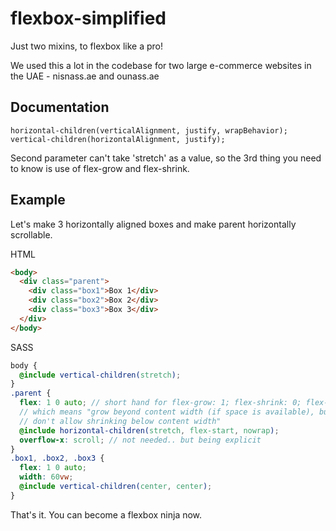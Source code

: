 # flexbox-simplified
Just two mixins, to flexbox like a pro!

We used this a lot in the codebase for two large e-commerce websites in the UAE - nisnass.ae and ounass.ae

## Documentation
```
horizontal-children(verticalAlignment, justify, wrapBehavior);
vertical-children(horizontalAlignment, justify);
```

Second parameter can't take 'stretch' as a value, so the 3rd thing you need to know is
use of flex-grow and flex-shrink.

## Example
Let's make 3 horizontally aligned boxes and make parent horizontally scrollable.

HTML
```html
<body>
  <div class="parent">
    <div class="box1">Box 1</div>
    <div class="box2">Box 2</div>
    <div class="box3">Box 3</div>
  </div>
</body>
```

SASS
```scss
body {
  @include vertical-children(stretch);
}
.parent {
  flex: 1 0 auto; // short hand for flex-grow: 1; flex-shrink: 0; flex-basis: auto;
  // which means "grow beyond content width (if space is available), but
  // don't allow shrinking below content width"
  @include horizontal-children(stretch, flex-start, nowrap);
  overflow-x: scroll; // not needed.. but being explicit
}
.box1, .box2, .box3 {
  flex: 1 0 auto;
  width: 60vw;
  @include vertical-children(center, center);
}
```

That's it. You can become a flexbox ninja now.
